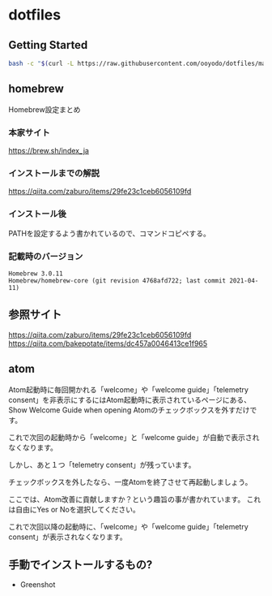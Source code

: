 # dotfiles

## Getting Started
``` bash
bash -c "$(curl -L https://raw.githubusercontent.com/ooyodo/dotfiles/master/install.sh)"
```

## homebrew
Homebrew設定まとめ

### 本家サイト
https://brew.sh/index_ja

### インストールまでの解説
https://qiita.com/zaburo/items/29fe23c1ceb6056109fd

### インストール後
PATHを設定するよう書かれているので、コマンドコピペする。

### 記載時のバージョン
```
Homebrew 3.0.11
Homebrew/homebrew-core (git revision 4768afd722; last commit 2021-04-11)
```

## 参照サイト
https://qiita.com/zaburo/items/29fe23c1ceb6056109fd
https://qiita.com/bakepotate/items/dc457a0046413ce1f965

## atom
Atom起動時に毎回開かれる「welcome」や「welcome guide」「telemetry consent」を非表示にするにはAtom起動時に表示されているページにある、Show Welcome Guide when opening Atomのチェックボックスを外すだけです。

これで次回の起動時から「welcome」と「welcome guide」が自動で表示されなくなります。

しかし、あと１つ「telemetry consent」が残っています。

チェックボックスを外したなら、一度Atomを終了させて再起動しましょう。

ここでは、Atom改善に貢献しますか？という趣旨の事が書かれています。
これは自由にYes or Noを選択してください。

これで次回以降の起動時に、「welcome」や「welcome guide」「telemetry consent」が表示されなくなります。

## 手動でインストールするもの?
- Greenshot
